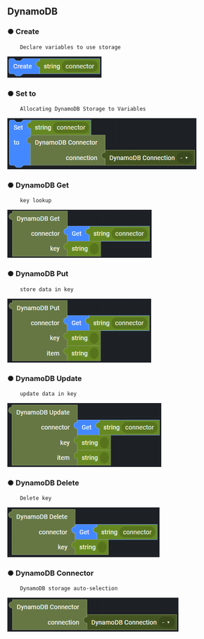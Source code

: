 ## DynamoDB

### ● Create

        Declare variables to use storage

![](../../img/assets/image%20%28244%29.png)

### ● Set to

        Allocating DynamoDB Storage to Variables

![](../../img/assets/image%20%28219%29.png)

### ● DynamoDB Get

        key lookup

![](../../img/assets/image%20%28281%29.png)

### ● DynamoDB Put

        store data in key

![](../../img/assets/image%20%28276%29.png)

### ● DynamoDB Update

        update data in key

![](../../img/assets/image%20%28301%29.png)

### ● DynamoDB Delete

        Delete key

![](../../img/assets/image%20%28225%29.png)

### ● DynamoDB Connector

        DynamoDB storage auto-selection

![](../../img/assets/image%20%28251%29.png)
